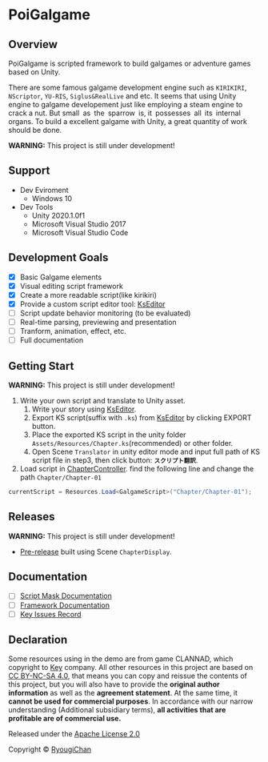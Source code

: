 # PoiGalgame

## Overview

PoiGalgame is scripted framework to build galgames or adventure games based on Unity.

There are some famous galgame development engine such as `KIRIKIRI`, `NScriptor`, `YU-RIS`, `Siglus&RealLive` and etc. It seems that using Unity engine to galgame developement just like employing a steam engine to crack a nut. But small as the sparrow is, it possesses all its internal organs. To build a excellent galgame with Unity, a great quantity of work should be done.

**WARNING:** This project is still under development!

## Support

- Dev Eviroment
  - Windows 10
- Dev Tools
  - Unity 2020.1.0f1
  - Microsoft Visual Studio 2017
  - Microsoft Visual Studio Code

## Development Goals

- [x] Basic Galgame elements
- [x] Visual editing script framework
- [x] Create a more readable script(like kirikiri)
- [x] Provide a custom script editor tool: [KsEditor](KsEditor/README.md)
- [ ] Script update behavior monitoring (to be evaluated)
- [ ] Real-time parsing, previewing and presentation
- [ ] Tranform, animation, effect, etc.
- [ ] Full documentation

## Getting Start

**WARNING:** This project is still under development!

1. Write your own script and translate to Unity asset.
    1. Write your story using [KsEditor](KsEditor/README.md).
    2. Export KS script(suffix with `.ks`) from [KsEditor](KsEditor/README.md) by clicking EXPORT button.
    3. Place the exported KS script in the unity folder `Assets/Resources/Chapter.ks`(recommended) or other folder.
    4. Open Scene `Translator` in unity editor mode and input full path of KS script file in step3, then click button: **`スクリプト翻訳`**.
2. Load script in [ChapterController](Assets/Script/Chapter/ChapterController.cs).
  find the following line and change the path `Chapter/Chapter-01`

  ```cs
  currentScript = Resources.Load<GalgameScript>("Chapter/Chapter-01");
  ```

## Releases

**WARNING:** This project is still under development!

- [Pre-release](releases) built using Scene `ChapterDisplay`.

## Documentation

- [ ] [Script Mask Documentation](#)
- [ ] [Framework Documentation](#)
- [ ] [Key Issues Record](#)

## Declaration

Some resources using in the demo are from game CLANNAD, which copyright to [Key](http://key.visualarts.gr.jp) company. All other resources in this project are based on [CC BY-NC-SA 4.0](https://creativecommons.org/licenses/by-nc-sa/4.0/), that means you can copy and reissue the contents of this project, but you will also have to provide the **original author information** as well as the **agreement statement**. At the same time, it **cannot be used for commercial purposes**. In accordance with our narrow understanding (Additional subsidiary terms), **all activities that are profitable are of commercial use.**

Released under the [Apache License 2.0](LICENSE)

Copyright © [RyougiChan](https://github.com/RyougiChan)
